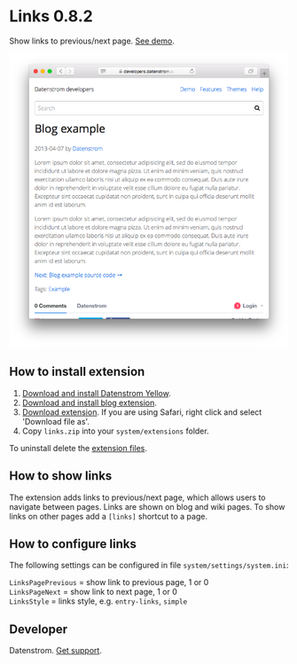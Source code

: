 Links 0.8.2
===========
Show links to previous/next page. [See demo](https://developers.datenstrom.se/features/blog/blog-example).

<p align="center"><img src="links-screenshot.png?raw=true" alt="Screenshot"></p>

## How to install extension

1. [Download and install Datenstrom Yellow](https://github.com/datenstrom/yellow/).
2. [Download and install blog extension](https://github.com/datenstrom/yellow-extensions/tree/master/features/blog).
3. [Download extension](https://github.com/datenstrom/yellow-extensions/raw/master/zip/links.zip). If you are using Safari, right click and select 'Download file as'.
4. Copy `links.zip` into your `system/extensions` folder.

To uninstall delete the [extension files](extension.ini).

## How to show links

The extension adds links to previous/next page, which allows users to navigate between pages. Links are shown on blog and wiki pages. To show links on other pages add a `[links]` shortcut to a page.

## How to configure links

The following settings can be configured in file `system/settings/system.ini`:

`LinksPagePrevious` = show link to previous page, 1 or 0  
`LinksPageNext` = show link to next page, 1 or 0  
`LinksStyle` = links style, e.g. `entry-links`, `simple`    

## Developer

Datenstrom. [Get support](https://developers.datenstrom.se/help/support).
